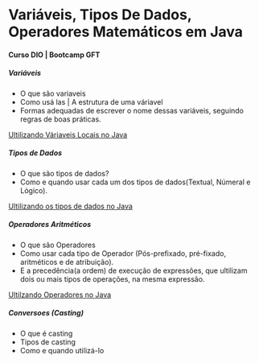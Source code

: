 # Variáveis, Tipos De Dados, Operadores Matemáticos em Java
#### Curso DIO | Bootcamp GFT

##### Variáveis
  - O que são variaveis
  - Como usá las | A estrutura de uma váriavel
  - Formas adequadas de escrever o nome dessas variáveis, seguindo regras de boas práticas.
 
[Ultilizando Váriaveis Locais no Java](https://github.com/Brunarquino/VTO/blob/master/src/dio/variaveis/Aulaum.java)

##### Tipos de Dados

 - O que são tipos de dados?
 - Como e quando usar cada um dos tipos de dados(Textual, Númeral e Lógico).

[Ultilizando os tipos de dados no Java](https://github.com/Brunarquino/VTO/blob/master/src/dio/tiposdedados/AulaDois.java)

##### Operadores Aritméticos

 - O que são Operadores
 - Como usar cada tipo de Operador (Pós-prefixado, pré-fixado, aritméticos e de atribuição).
 - E a precedência(a ordem) de execução de expressões, que ultilizam dois ou mais tipos de operações, na mesma expressão.

[Ultilzando Operadores no Java](https://github.com/Brunarquino/VTO/blob/master/src/dio/operadoresaritm%C3%A9ticos/AulaTres.java)

##### Conversoes (Casting)

- O que é casting
- Tipos de casting
- Como e quando utilizá-lo

[]()

